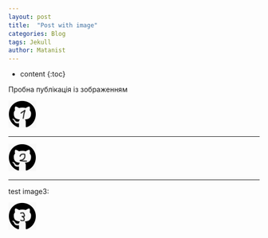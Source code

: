```yaml
---
layout: post
title:  "Post with image"
categories: Blog
tags: Jekull
author: Matanist
---
```


* content
{:toc}

Пробна публікація із зображенням

![First image](/assets/image1.png)

***

![Secont image](/assets/image2.png)


---
test image3:


![Third image](/assets/image3.png)